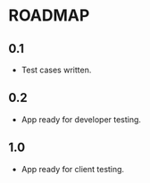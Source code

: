 ROADMAP
=======

0.1
---

* Test cases written.

0.2
---

* App ready for developer testing.

1.0
---

* App ready for client testing.

